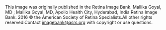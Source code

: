 This image was originally published in the Retina Image Bank. Mallika Goyal, MD ; Mallika Goyal, MD, Apollo Health City, Hyderabad, India Retina Image Bank. 2016 © the American Society of Retina Specialists.All other rights reserved.Contact imagebank@asrs.org with copyright or use questions.